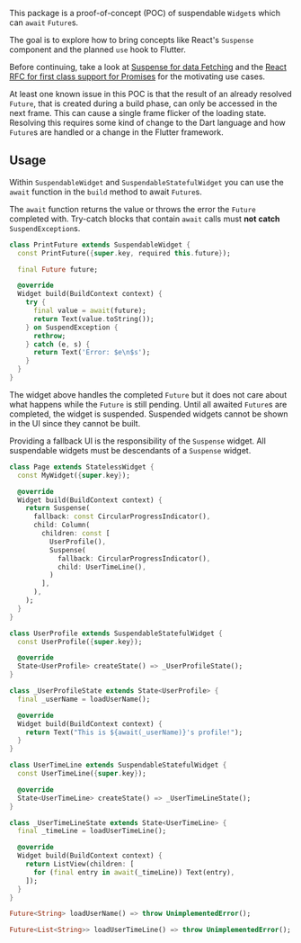 This package is a proof-of-concept (POC) of suspendable `Widget`s which can
`await` `Future`s.

The goal is to explore how to bring concepts like React's `Suspense` component
and the planned `use` hook to Flutter.

Before continuing, take a look at
[Suspense for data Fetching](https://17.reactjs.org/docs/concurrent-mode-suspense.html)
and the
[React RFC for first class support for Promises](https://github.com/reactjs/rfcs/pull/229)
for the motivating use cases.

At least one known issue in this POC is that the result of an already resolved
`Future`, that is created during a build phase, can only be accessed in the next
frame. This can cause a single frame flicker of the loading state. Resolving
this requires some kind of change to the Dart language and how `Future`s are
handled or a change in the Flutter framework.

## Usage

Within `SuspendableWidget` and `SuspendableStatefulWidget` you can use the
`await` function in the `build` method to await `Future`s.

The `await` function returns the value or throws the error the `Future`
completed with. Try-catch blocks that contain `await` calls must **not catch**
`SuspendException`s.

```dart
class PrintFuture extends SuspendableWidget {
  const PrintFuture({super.key, required this.future});

  final Future future;

  @override
  Widget build(BuildContext context) {
    try {
      final value = await(future);
      return Text(value.toString());
    } on SuspendException {
      rethrow;
    } catch (e, s) {
      return Text('Error: $e\n$s');
    }
  }
}
```

The widget above handles the completed `Future` but it does not care about what
happens while the `Future` is still pending. Until all awaited `Future`s are
completed, the widget is suspended. Suspended widgets cannot be shown in the UI
since they cannot be built.

Providing a fallback UI is the responsibility of the `Suspense` widget. All
suspendable widgets must be descendants of a `Suspense` widget.

```dart
class Page extends StatelessWidget {
  const MyWidget({super.key});

  @override
  Widget build(BuildContext context) {
    return Suspense(
      fallback: const CircularProgressIndicator(),
      child: Column(
        children: const [
          UserProfile(),
          Suspense(
            fallback: CircularProgressIndicator(),
            child: UserTimeLine(),
          )
        ],
      ),
    );
  }
}

class UserProfile extends SuspendableStatefulWidget {
  const UserProfile({super.key});

  @override
  State<UserProfile> createState() => _UserProfileState();
}

class _UserProfileState extends State<UserProfile> {
  final _userName = loadUserName();

  @override
  Widget build(BuildContext context) {
    return Text("This is ${await(_userName)}'s profile!");
  }
}

class UserTimeLine extends SuspendableStatefulWidget {
  const UserTimeLine({super.key});

  @override
  State<UserTimeLine> createState() => _UserTimeLineState();
}

class _UserTimeLineState extends State<UserTimeLine> {
  final _timeLine = loadUserTimeLine();

  @override
  Widget build(BuildContext context) {
    return ListView(children: [
      for (final entry in await(_timeLine)) Text(entry),
    ]);
  }
}

Future<String> loadUserName() => throw UnimplementedError();

Future<List<String>> loadUserTimeLine() => throw UnimplementedError();
```


